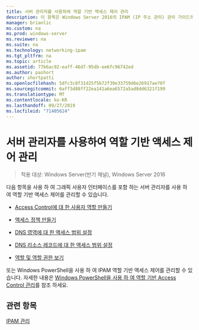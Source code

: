 ```yaml
---
title: 서버 관리자를 사용하여 역할 기반 액세스 제어 관리
description: 이 항목은 Windows Server 2016의 IPAM (IP 주소 관리) 관리 가이드의 일부입니다.
manager: brianlic
ms.custom: na
ms.prod: windows-server
ms.reviewer: na
ms.suite: na
ms.technology: networking-ipam
ms.tgt_pltfrm: na
ms.topic: article
ms.assetid: 77b6ac92-eaff-46d7-95db-ee6fc96742ed
ms.author: pashort
author: shortpatti
ms.openlocfilehash: 5dfc3c8f31d25f5b72f39e33759d6e26917ae70f
ms.sourcegitcommit: 6aff3d88ff22ea141a6ea6572a5ad8dd6321f199
ms.translationtype: MT
ms.contentlocale: ko-KR
ms.lasthandoff: 09/27/2019
ms.locfileid: "71405624"
---
```

# <a name="manage-role-based-access-control-with-server-manager"></a>서버 관리자를 사용하여 역할 기반 액세스 제어 관리

>적용 대상: Windows Server(반기 채널), Windows Server 2016

다음 항목을 사용 하 여 그래픽 사용자 인터페이스를 포함 하는 서버 관리자를 사용 하 여 역할 기반 액세스 제어를 관리할 수 있습니다.  
  
-   [Access Control에 대 한 사용자 역할 만들기](../../technologies/ipam/Create-a-User-Role-for-Access-Control.md)  
  
-   [액세스 정책 만들기](../../technologies/ipam/Create-an-Access-Policy.md)  
  
-   [DNS 영역에 대 한 액세스 범위 설정](../../technologies/ipam/Set-Access-Scope-for-a-DNS-Zone.md)
  
-   [DNS 리소스 레코드에 대 한 액세스 범위 설정](../../technologies/ipam/Set-Access-Scope-for-DNS-Resource-Records.md)
  
-   [역할 및 역할 권한 보기](../../technologies/ipam/View-Roles-and-Role-Permissions.md)
  
또는 Windows PowerShell을 사용 하 여 IPAM 역할 기반 액세스 제어를 관리할 수 있습니다. 자세한 내용은 [Windows PowerShell을 사용 하 여 역할 기반 Access Control 관리](../../technologies/ipam/Manage-Role-Based-Access-Control-with-Windows-PowerShell.md)를 참조 하세요.
  
## <a name="see-also"></a>관련 항목  
[IPAM 관리](Manage-IPAM.md)  
  


